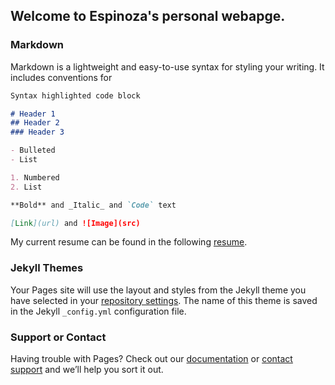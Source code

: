 ## Welcome to Espinoza's personal webapge.

### Markdown

Markdown is a lightweight and easy-to-use syntax for styling your writing. It includes conventions for

```markdown
Syntax highlighted code block

# Header 1
## Header 2
### Header 3

- Bulleted
- List

1. Numbered
2. List

**Bold** and _Italic_ and `Code` text

[Link](url) and ![Image](src)
```

My current resume can be found in the following [resume](https://raw.githubusercontent.com/0x17io/0x17io.github.io/main/jre_resume.pdf).

### Jekyll Themes

Your Pages site will use the layout and styles from the Jekyll theme you have selected in your [repository settings](https://github.com/0x17io/0x17io.github.io/settings/pages). The name of this theme is saved in the Jekyll `_config.yml` configuration file.

### Support or Contact

Having trouble with Pages? Check out our [documentation](https://docs.github.com/categories/github-pages-basics/) or [contact support](https://support.github.com/contact) and we’ll help you sort it out.
